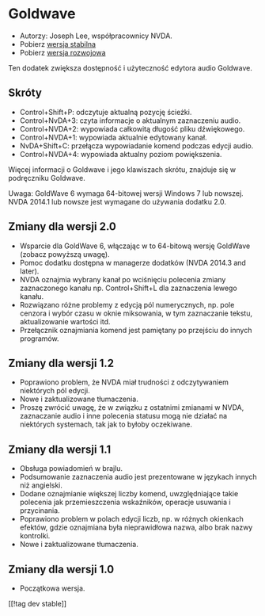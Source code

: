# Goldwave #

* Autorzy: Joseph Lee, współpracownicy NVDA.
* Pobierz [wersja stabilna][1]
* Pobierz [wersja rozwojowa][2]

Ten dodatek zwiększa dostępność i użyteczność edytora audio Goldwave.

## Skróty ##

* Control+Shift+P: odczytuje aktualną pozycję ścieżki.
* Control+NvDA+3: czyta informacje o aktualnym zaznaczeniu audio.
* Control+NVDA+2: wypowiada całkowitą długość pliku dźwiękowego.
* Control+NVDA+1: wypowiada aktualnie edytowany kanał.
* NvDA+Shift+C: przełącza wypowiadanie komend podczas edycji audio.
* Control+NVDA+4: wypowiada aktualny poziom powiększenia.

Więcej informacji o Goldwave i jego klawiszach skrótu, znajduje się w
podręczniku Goldwave.

Uwaga: GoldWave 6 wymaga 64-bitowej wersji Windows 7 lub nowszej. NVDA
2014.1 lub nowsze jest wymagane do używania dodatku 2.0.

## Zmiany dla wersji 2.0

* Wsparcie dla GoldWave 6, włączając w to 64-bitową wersję GoldWave (zobacz
  powyższą uwagę).
* Pomoc dodatku dostępna w managerze dodatków (NVDA 2014.3 and later).
* NVDA oznajmia wybrany kanał po wciśnięciu polecenia zmiany zaznaczonego
  kanału np. Control+Shift+L dla zaznaczenia lewego kanału.
* Rozwiązano różne problemy z edycją pól numerycznych, np. pole cenzora i
  wybór czasu w oknie miksowania, w tym zaznaczanie tekstu, aktualizowanie
  wartości itd.
* Przełącznik oznajmiania komend jest pamiętany po przejściu do innych
  programów.

## Zmiany dla wersji 1.2

* Poprawiono problem, że NVDA miał trudności z odczytywaniem niektórych pól
  edycji.
* Nowe i zaktualizowane tłumaczenia.
* Proszę zwrócić uwagę, że w związku z ostatnimi zmianami w NVDA,
  zaznaczanie audio i inne polecenia statusu mogą nie działać na niektórych
  systemach, tak jak to byłoby oczekiwane.

## Zmiany dla wersji 1.1 ##

* Obsługa powiadomień w brajlu.
* Podsumowanie zaznaczenia audio jest prezentowane w językach innych niż
  angielski.
* Dodane oznajmianie większej liczby komend, uwzględniające takie polecenia
  jak przemieszczenia wskaźników, operacje usuwania i przycinania.
* Poprawiono problem w polach edycji liczb, np. w różnych okienkach efektów,
  gdzie oznajmiana była nieprawidłowa nazwa, albo brak nazwy kontrolki.
* Nowe i zaktualizowane tłumaczenia.

## Zmiany dla wersji 1.0 ##

* Początkowa wersja.

[[!tag dev stable]]

[1]: http://addons.nvda-project.org/files/get.php?file=gwv

[2]: http://addons.nvda-project.org/files/get.php?file=gwv-dev
